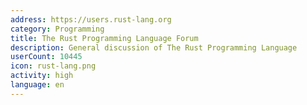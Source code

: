 ```yaml
---
address: https://users.rust-lang.org
category: Programming
title: The Rust Programming Language Forum
description: General discussion of The Rust Programming Language
userCount: 10445
icon: rust-lang.png
activity: high
language: en
---
```


